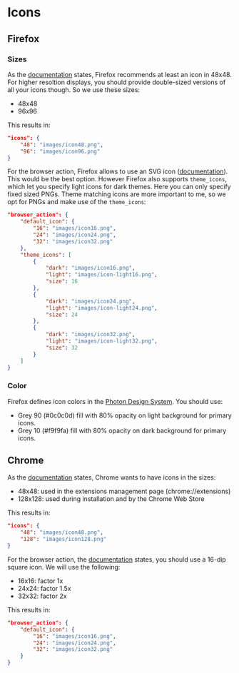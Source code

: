 # Icons

## Firefox

### Sizes

As the [documentation](https://developer.mozilla.org/en-US/Add-ons/WebExtensions/manifest.json/icons) states, Firefox recommends at least an icon in 48x48. For higher resoltion displays, you should provide double-sized versions of all your icons though. So we use these sizes:

*   48x48
*   96x96

This results in:

```json
"icons": {
    "48": "images/icon48.png",
    "96": "images/icon96.png"
}
```

For the browser action, Firefox allows to use an SVG icon ([documentation](https://developer.mozilla.org/en-US/Add-ons/WebExtensions/manifest.json/browser_action#Choosing_icon_sizes)). This would be the best option. However Firefox also supports `theme_icons`, which let you specify light icons for dark themes. Here you can only specify fixed sized PNGs. Theme matching icons are more important to me, so we opt for PNGs and make use of the `theme_icons`:

```json
"browser_action": {
    "default_icon": {
        "16": "images/icon16.png",
        "24": "images/icon24.png",
        "32": "images/icon32.png"
    },
    "theme_icons": [
        {
            "dark": "images/icon16.png",
            "light": "images/icon-light16.png",
            "size": 16
        },
        {
            "dark": "images/icon24.png",
            "light": "images/icon-light24.png",
            "size": 24
        },
        {
            "dark": "images/icon32.png",
            "light": "images/icon-light32.png",
            "size": 32
        }
    ]
}
```

### Color

Firefox defines icon colors in the [Photon Design System](http://design.firefox.com/photon/visuals/color.html#icons-and-other-elements). You should use:

*   Grey 90 (#0c0c0d) fill with 80% opacity on light background for primary icons.
*   Grey 10 (#f9f9fa) fill with 80% opacity on dark background for primary icons.

## Chrome

As the [documentation](https://developer.chrome.com/extensions/manifest/icons) states, Chrome wants to have icons in the sizes:

*   48x48: used in the extensions management page (chrome://extensions)
*   128x128: used during installation and by the Chrome Web Store

This results in:

```json
"icons": {
    "48": "images/icon48.png",
    "128": "images/icon128.png"
}
```

For the browser action, the [documentation](https://developer.chrome.com/extensions/browserAction#icon) states, you should use a 16-dip square icon. We will use the following:

*   16x16: factor 1x
*   24x24: factor 1.5x
*   32x32: factor 2x

This results in:

```json
"browser_action": {
    "default_icon": {
        "16": "images/icon16.png",
        "24": "images/icon24.png",
        "32": "images/icon32.png"
    }
}
```
